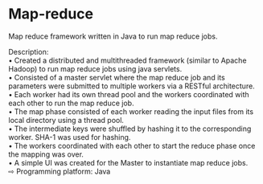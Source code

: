 # Map-reduce

Map reduce framework written in Java to run map reduce jobs.

Description: <br />
• Created a distributed and multithreaded framework (similar to Apache Hadoop) to run map reduce jobs using java servlets. <br />
• Consisted of a master servlet where the map reduce job and its parameters were submitted to multiple workers via a RESTful architecture. <br />
• Each worker had its own thread pool and the workers coordinated with each other to run the map reduce job. <br />
• The map phase consisted of each worker reading the input files from its local directory using a thread pool. <br />
• The intermediate keys were shuffled by hashing it to the corresponding worker. SHA-1 was used for hashing. <br />
• The workers coordinated with each other to start the reduce phase once the mapping was over.  <br />
• A simple UI was created for the Master to instantiate map reduce jobs. <br />
⇨ Programming platform: Java
